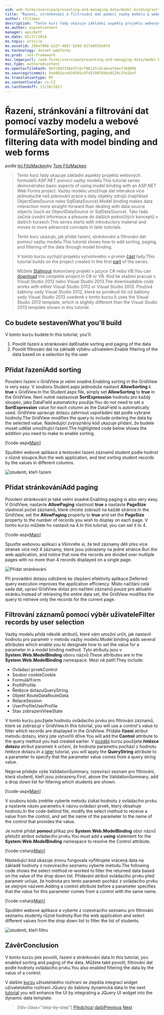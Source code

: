 ```yaml
---
uid: web-forms/overview/presenting-and-managing-data/model-binding/sorting-paging-and-filtering-data
title: "Řazení, stránkování a filtrování dat pomocí vazby modelu a webové formuláře | Microsoft Docs"
author: tfitzmac
description: "Tento kurz řady ukazuje základní aspekty projektu webových formulářů ASP.NET pomocí vazby modelu. Interakce dat umožňuje vazby modelu další přímo-..."
ms.author: aspnetcontent
manager: wpickett
ms.date: 02/27/2014
ms.topic: article
ms.assetid: 266e7866-e327-4687-b29d-627a0925e87d
ms.technology: dotnet-webforms
ms.prod: .net-framework
msc.legacyurl: /web-forms/overview/presenting-and-managing-data/model-binding/sorting-paging-and-filtering-data
msc.type: authoredcontent
ms.openlocfilehash: 94fc84533be5fcbcf0612fcdcabea7dee738d89b
ms.sourcegitcommit: 9a9483aceb34591c97451997036a9120c3fe2baf
ms.translationtype: MT
ms.contentlocale: cs-CZ
ms.lasthandoff: 11/10/2017
---
```

<a name="sorting-paging-and-filtering-data-with-model-binding-and-web-forms"></a><span data-ttu-id="e615e-104">Řazení, stránkování a filtrování dat pomocí vazby modelu a webové formuláře</span><span class="sxs-lookup"><span data-stu-id="e615e-104">Sorting, paging, and filtering data with model binding and web forms</span></span>
====================
<span data-ttu-id="e615e-105">podle [tní FitzMacken](https://github.com/tfitzmac)</span><span class="sxs-lookup"><span data-stu-id="e615e-105">by [Tom FitzMacken](https://github.com/tfitzmac)</span></span>

> <span data-ttu-id="e615e-106">Tento kurz řady ukazuje základní aspekty projektu webových formulářů ASP.NET pomocí vazby modelu.</span><span class="sxs-lookup"><span data-stu-id="e615e-106">This tutorial series demonstrates basic aspects of using model binding with an ASP.NET Web Forms project.</span></span> <span data-ttu-id="e615e-107">Vazby modelu umožňuje dat interakce více jednoduché než plánování práce s daty objekty zdrojů (například ObjectDataSource nebo SqlDataSource).</span><span class="sxs-lookup"><span data-stu-id="e615e-107">Model binding makes data interaction more straight-forward than dealing with data source objects (such as ObjectDataSource or SqlDataSource).</span></span> <span data-ttu-id="e615e-108">Tato řada začíná úvodní informace a přesune do dalších pokročilých konceptů v dalších kurzech.</span><span class="sxs-lookup"><span data-stu-id="e615e-108">This series starts with introductory material and moves to more advanced concepts in later tutorials.</span></span>
> 
> <span data-ttu-id="e615e-109">Tento kurz ukazuje, jak přidat řazení, stránkování a filtrování dat pomocí vazby modelu.</span><span class="sxs-lookup"><span data-stu-id="e615e-109">This tutorial shows how to add sorting, paging, and filtering of the data through model binding.</span></span>
> 
> <span data-ttu-id="e615e-110">V tomto kurzu vychází projektu vytvořeného v prvním [část](retrieving-data.md) řady.</span><span class="sxs-lookup"><span data-stu-id="e615e-110">This tutorial builds on the project created in the first [part](retrieving-data.md) of the series.</span></span>
> 
> <span data-ttu-id="e615e-111">Můžete [Stáhnout](https://go.microsoft.com/fwlink/?LinkId=286116) dokončený projekt v jazyce C# nebo VB.</span><span class="sxs-lookup"><span data-stu-id="e615e-111">You can [download](https://go.microsoft.com/fwlink/?LinkId=286116) the complete project in C# or VB.</span></span> <span data-ttu-id="e615e-112">Kód ke stažení pracuje s Visual Studio 2012 nebo Visual Studio 2013.</span><span class="sxs-lookup"><span data-stu-id="e615e-112">The downloadable code works with either Visual Studio 2012 or Visual Studio 2013.</span></span> <span data-ttu-id="e615e-113">Používá šablony sady Visual Studio 2012, která se poněkud liší od šablony sady Visual Studio 2013 uvedené v tomto kurzu.</span><span class="sxs-lookup"><span data-stu-id="e615e-113">It uses the Visual Studio 2012 template, which is slightly different than the Visual Studio 2013 template shown in this tutorial.</span></span>


## <a name="what-youll-build"></a><span data-ttu-id="e615e-114">Co budete sestavení</span><span class="sxs-lookup"><span data-stu-id="e615e-114">What you'll build</span></span>

<span data-ttu-id="e615e-115">V tomto kurzu budete:</span><span class="sxs-lookup"><span data-stu-id="e615e-115">In this tutorial, you'll:</span></span>

1. <span data-ttu-id="e615e-116">Povolit řazení a stránkování dat</span><span class="sxs-lookup"><span data-stu-id="e615e-116">Enable sorting and paging of the data</span></span>
2. <span data-ttu-id="e615e-117">Povolit filtrování dat na základě výběru uživatelem.</span><span class="sxs-lookup"><span data-stu-id="e615e-117">Enable filtering of the data based on a selection by the user</span></span>

## <a name="add-sorting"></a><span data-ttu-id="e615e-118">Přidat řazení</span><span class="sxs-lookup"><span data-stu-id="e615e-118">Add sorting</span></span>

<span data-ttu-id="e615e-119">Povolení řazení v GridView je velmi snadné.</span><span class="sxs-lookup"><span data-stu-id="e615e-119">Enabling sorting in the GridView is very easy.</span></span> <span data-ttu-id="e615e-120">V souboru Student.aspx jednoduše nastavit **AllowSorting** k **true** v GridView.</span><span class="sxs-lookup"><span data-stu-id="e615e-120">In the Student.aspx file, simply set **AllowSorting** to **true** in the GridView.</span></span> <span data-ttu-id="e615e-121">Není nutné nastavovat **SortExpression** hodnotu pro každý sloupec, jako DataField automaticky použije.</span><span class="sxs-lookup"><span data-stu-id="e615e-121">You do not need to set a **SortExpression** value for each column as the DataField is automatically used.</span></span> <span data-ttu-id="e615e-122">GridView upravuje dotazu zahrnout uspořádání dat podle vybrané hodnoty.</span><span class="sxs-lookup"><span data-stu-id="e615e-122">The GridView modifies the query to include ordering the data by the selected value.</span></span> <span data-ttu-id="e615e-123">Následující zvýrazněný kód ukazuje přidání, že budete muset udělat umožňující řazení.</span><span class="sxs-lookup"><span data-stu-id="e615e-123">The highlighted code below shows the addition you need to make to enable sorting.</span></span>

[!code-aspx[Main](sorting-paging-and-filtering-data/samples/sample1.aspx?highlight=5)]

<span data-ttu-id="e615e-124">Spuštění webové aplikace a testování řazení záznamů student podle hodnot v různé sloupce.</span><span class="sxs-lookup"><span data-stu-id="e615e-124">Run the web application, and test sorting student records by the values in different columns.</span></span>

![studenti, kteří řazení](sorting-paging-and-filtering-data/_static/image2.png)

## <a name="add-paging"></a><span data-ttu-id="e615e-126">Přidat stránkování</span><span class="sxs-lookup"><span data-stu-id="e615e-126">Add paging</span></span>

<span data-ttu-id="e615e-127">Povolení stránkování je také velmi snadné.</span><span class="sxs-lookup"><span data-stu-id="e615e-127">Enabling paging is also very easy.</span></span> <span data-ttu-id="e615e-128">V GridView, nastavte **AllowPaging** vlastnost **true** a nastavte **PageSize** vlastnost počet záznamů, které chcete zobrazit na každé stránce.</span><span class="sxs-lookup"><span data-stu-id="e615e-128">In the GridView, set the **AllowPaging** property to **true** and set the **PageSize** property to the number of records you wish to display on each page.</span></span> <span data-ttu-id="e615e-129">V tomto kurzu můžete ho nastavit na 4.</span><span class="sxs-lookup"><span data-stu-id="e615e-129">In this tutorial, you can set it to 4.</span></span>

[!code-aspx[Main](sorting-paging-and-filtering-data/samples/sample2.aspx?highlight=5)]

<span data-ttu-id="e615e-130">Spusťte webovou aplikaci a Všimněte si, že teď záznamy dělí přes více stránek více než 4 záznamy, které jsou zobrazeny na jedné stránce.</span><span class="sxs-lookup"><span data-stu-id="e615e-130">Run the web application, and notice that now the records are divided over multiple pages with no more than 4 records displayed on a single page.</span></span>

![Přidat stránkování](sorting-paging-and-filtering-data/_static/image4.png)

<span data-ttu-id="e615e-132">Při provádění dotazu odložené ke zlepšení efektivity aplikace.</span><span class="sxs-lookup"><span data-stu-id="e615e-132">Deferred query execution improves the application efficiency.</span></span> <span data-ttu-id="e615e-133">Místo načítání celá sada dat, upraví GridView dotaz pro načtení záznamů pouze pro aktuální stránku.</span><span class="sxs-lookup"><span data-stu-id="e615e-133">Instead of retrieving the entire data set, the GridView modifies the query to retrieve only the records for the current page.</span></span>

## <a name="filter-records-by-user-selection"></a><span data-ttu-id="e615e-134">Filtrování záznamů pomocí výběr uživatele</span><span class="sxs-lookup"><span data-stu-id="e615e-134">Filter records by user selection</span></span>

<span data-ttu-id="e615e-135">Vazby modelu přidá několik atributů, které vám umožní určit, jak nastavit hodnotu pro parametr v metodu vazby modelu.</span><span class="sxs-lookup"><span data-stu-id="e615e-135">Model binding adds several attributes which enable you to designate how to set the value for a parameter in a model binding method.</span></span> <span data-ttu-id="e615e-136">Tyto atributy jsou v **System.Web.ModelBinding** oboru názvů.</span><span class="sxs-lookup"><span data-stu-id="e615e-136">These attributes are in the **System.Web.ModelBinding** namespace.</span></span> <span data-ttu-id="e615e-137">Mezi ně patří:</span><span class="sxs-lookup"><span data-stu-id="e615e-137">They include:</span></span>

- <span data-ttu-id="e615e-138">Ovládací prvek</span><span class="sxs-lookup"><span data-stu-id="e615e-138">Control</span></span>
- <span data-ttu-id="e615e-139">Soubor cookie</span><span class="sxs-lookup"><span data-stu-id="e615e-139">Cookie</span></span>
- <span data-ttu-id="e615e-140">Formulář</span><span class="sxs-lookup"><span data-stu-id="e615e-140">Form</span></span>
- <span data-ttu-id="e615e-141">Profil</span><span class="sxs-lookup"><span data-stu-id="e615e-141">Profile</span></span>
- <span data-ttu-id="e615e-142">Řetězce dotazu</span><span class="sxs-lookup"><span data-stu-id="e615e-142">QueryString</span></span>
- <span data-ttu-id="e615e-143">Objekt RouteData</span><span class="sxs-lookup"><span data-stu-id="e615e-143">RouteData</span></span>
- <span data-ttu-id="e615e-144">Relace</span><span class="sxs-lookup"><span data-stu-id="e615e-144">Session</span></span>
- <span data-ttu-id="e615e-145">UserProfile</span><span class="sxs-lookup"><span data-stu-id="e615e-145">UserProfile</span></span>
- <span data-ttu-id="e615e-146">Stav zobrazení</span><span class="sxs-lookup"><span data-stu-id="e615e-146">ViewState</span></span>

<span data-ttu-id="e615e-147">V tomto kurzu použijete hodnotu ovládacího prvku pro filtrování záznamů, které se zobrazují v GridView.</span><span class="sxs-lookup"><span data-stu-id="e615e-147">In this tutorial, you will use a control's value to filter which records are displayed in the GridView.</span></span> <span data-ttu-id="e615e-148">Přidáte **řízení** atribut metodu dotazu, který jste vytvořili dříve.</span><span class="sxs-lookup"><span data-stu-id="e615e-148">You will add the **Control** attribute to the query method you had created earlier.</span></span> <span data-ttu-id="e615e-149">V [později](using-query-string-values-to-retrieve-data.md) kurzu použijete **řetězce dotazu** atribut parametr k určení, že hodnota parametru pochází z hodnotu řetězce dotazu.</span><span class="sxs-lookup"><span data-stu-id="e615e-149">In a [later](using-query-string-values-to-retrieve-data.md) tutorial, you will apply the **QueryString** attribute to a parameter to specify that the parameter value comes from a query string value.</span></span>

<span data-ttu-id="e615e-150">Nejprve přidejte výše ValidationSummary, rozevírací seznam pro filtrování, která studenti, kteří jsou zobrazeny.</span><span class="sxs-lookup"><span data-stu-id="e615e-150">First, above the ValidationSummary, add a drop down list for filtering which students are shown.</span></span>

[!code-aspx[Main](sorting-paging-and-filtering-data/samples/sample3.aspx?highlight=3-11)]

<span data-ttu-id="e615e-151">V souboru kódu změňte vyberte metodu získat hodnotu z ovládacího prvku a nastavte název parametru k názvu ovládací prvek, který obsahuje hodnotu.</span><span class="sxs-lookup"><span data-stu-id="e615e-151">In the code-behind file, modify the select method to receive a value from the control, and set the name of the parameter to the name of the control that provides the value.</span></span>

<span data-ttu-id="e615e-152">Je nutné přidat **pomocí** příkaz pro **System.Web.ModelBinding** obor názvů přeložit atribut ovládacího prvku.</span><span class="sxs-lookup"><span data-stu-id="e615e-152">You must add a **using** statement for the **System.Web.ModelBinding** namespace to resolve the Control attribute.</span></span>

[!code-csharp[Main](sorting-paging-and-filtering-data/samples/sample4.cs)]

<span data-ttu-id="e615e-153">Následující kód ukazuje znovu fungovala vyfiltrujete vrácená data na základě hodnoty z rozevíracího seznamu vyberte metodu.</span><span class="sxs-lookup"><span data-stu-id="e615e-153">The following code shows the select method re-worked to filter the returned data based on the value of the drop down list.</span></span> <span data-ttu-id="e615e-154">Přidávání atribut ovládacího prvku před parametr určuje, že hodnota pro tento parametr pochází z ovládacího prvku se stejným názvem.</span><span class="sxs-lookup"><span data-stu-id="e615e-154">Adding a control attribute before a parameter specifies that the value for this parameter comes from a control with the same name.</span></span>

[!code-csharp[Main](sorting-paging-and-filtering-data/samples/sample5.cs)]

<span data-ttu-id="e615e-155">Spuštění webové aplikace a vyberte z rozevíracího seznamu pro filtrování seznamu studenty různé hodnoty.</span><span class="sxs-lookup"><span data-stu-id="e615e-155">Run the web application and select different values from the drop down list to filter the list of students.</span></span>

![studenti, kteří filtru](sorting-paging-and-filtering-data/_static/image6.png)

## <a name="conclusion"></a><span data-ttu-id="e615e-157">Závěr</span><span class="sxs-lookup"><span data-stu-id="e615e-157">Conclusion</span></span>

<span data-ttu-id="e615e-158">V tomto kurzu jste povolili, řazení a stránkování data.</span><span class="sxs-lookup"><span data-stu-id="e615e-158">In this tutorial, you enabled sorting and paging of the data.</span></span> <span data-ttu-id="e615e-159">Můžete také povolit, filtrování dat podle hodnoty ovládacího prvku.</span><span class="sxs-lookup"><span data-stu-id="e615e-159">You also enabled filtering the data by the value of a control.</span></span>

<span data-ttu-id="e615e-160">V dalším [kurzu](integrating-jquery-ui.md) uživatelského rozhraní se zlepšila integrací widget uživatelského rozhraní JQuery do šablony dynamická data.</span><span class="sxs-lookup"><span data-stu-id="e615e-160">In the next [tutorial](integrating-jquery-ui.md) you will enhance the UI by integrating a JQuery UI widget into the dynamic data template.</span></span>

>[!div class="step-by-step"]
<span data-ttu-id="e615e-161">[Předchozí](updating-deleting-and-creating-data.md)
[další](integrating-jquery-ui.md)</span><span class="sxs-lookup"><span data-stu-id="e615e-161">[Previous](updating-deleting-and-creating-data.md)
[Next](integrating-jquery-ui.md)</span></span>

